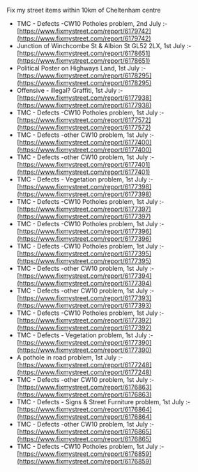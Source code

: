 Fix my street items within 10km of Cheltenham centre

<!-- fix_marker starts -->

- TMC - Defects -CW10 Potholes problem, 2nd July :- [https://www.fixmystreet.com/report/6179742](https://www.fixmystreet.com/report/6179742)
- Junction of Winchcombe St & Albion St GL52 2LX, 1st July :- [https://www.fixmystreet.com/report/6178651](https://www.fixmystreet.com/report/6178651)
- Political Poster on Highways Land, 1st July :- [https://www.fixmystreet.com/report/6178295](https://www.fixmystreet.com/report/6178295)
- Offensive - illegal? Graffiti, 1st July :- [https://www.fixmystreet.com/report/6177938](https://www.fixmystreet.com/report/6177938)
- TMC - Defects -CW10 Potholes problem, 1st July :- [https://www.fixmystreet.com/report/6177572](https://www.fixmystreet.com/report/6177572)
- TMC - Defects -other CW10 problem, 1st July :- [https://www.fixmystreet.com/report/6177400](https://www.fixmystreet.com/report/6177400)
- TMC - Defects -other CW10 problem, 1st July :- [https://www.fixmystreet.com/report/6177401](https://www.fixmystreet.com/report/6177401)
- TMC - Defects - Vegetation problem, 1st July :- [https://www.fixmystreet.com/report/6177398](https://www.fixmystreet.com/report/6177398)
- TMC - Defects -CW10 Potholes problem, 1st July :- [https://www.fixmystreet.com/report/6177397](https://www.fixmystreet.com/report/6177397)
- TMC - Defects -CW10 Potholes problem, 1st July :- [https://www.fixmystreet.com/report/6177396](https://www.fixmystreet.com/report/6177396)
- TMC - Defects -CW10 Potholes problem, 1st July :- [https://www.fixmystreet.com/report/6177395](https://www.fixmystreet.com/report/6177395)
- TMC - Defects -other CW10 problem, 1st July :- [https://www.fixmystreet.com/report/6177394](https://www.fixmystreet.com/report/6177394)
- TMC - Defects -other CW10 problem, 1st July :- [https://www.fixmystreet.com/report/6177393](https://www.fixmystreet.com/report/6177393)
- TMC - Defects -CW10 Potholes problem, 1st July :- [https://www.fixmystreet.com/report/6177392](https://www.fixmystreet.com/report/6177392)
- TMC - Defects - Vegetation problem, 1st July :- [https://www.fixmystreet.com/report/6177390](https://www.fixmystreet.com/report/6177390)
- A pothole in road problem, 1st July :- [https://www.fixmystreet.com/report/6177248](https://www.fixmystreet.com/report/6177248)
- TMC - Defects -other CW10 problem, 1st July :- [https://www.fixmystreet.com/report/6176863](https://www.fixmystreet.com/report/6176863)
- TMC - Defects - Signs & Street Furniture problem, 1st July :- [https://www.fixmystreet.com/report/6176864](https://www.fixmystreet.com/report/6176864)
- TMC - Defects -other CW10 problem, 1st July :- [https://www.fixmystreet.com/report/6176865](https://www.fixmystreet.com/report/6176865)
- TMC - Defects -CW10 Potholes problem, 1st July :- [https://www.fixmystreet.com/report/6176859](https://www.fixmystreet.com/report/6176859)

<!-- fix_marker ends -->